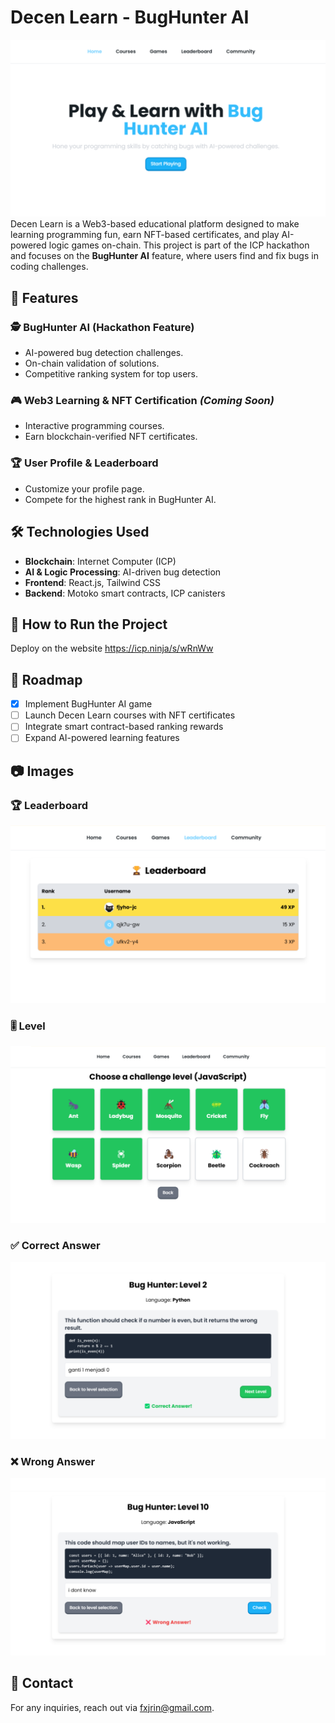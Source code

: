 # Decen Learn - BugHunter AI
![Image](./images/Image.PNG)
Decen Learn is a Web3-based educational platform designed to make learning programming fun, earn NFT-based certificates, and play AI-powered logic games on-chain. This project is part of the ICP hackathon and focuses on the **BugHunter AI** feature, where users find and fix bugs in coding challenges.

## 🚀 Features

### 🕵️ BugHunter AI (Hackathon Feature)
- AI-powered bug detection challenges.
- On-chain validation of solutions.
- Competitive ranking system for top users.

### 🎮 Web3 Learning & NFT Certification *(Coming Soon)*
- Interactive programming courses.
- Earn blockchain-verified NFT certificates.

### 🏆 User Profile & Leaderboard
- Customize your profile page.
- Compete for the highest rank in BugHunter AI.

## 🛠️ Technologies Used
- **Blockchain**: Internet Computer (ICP)
- **AI & Logic Processing**: AI-driven bug detection
- **Frontend**: React.js, Tailwind CSS
- **Backend**: Motoko smart contracts, ICP canisters

## 📜 How to Run the Project
Deploy on the website https://icp.ninja/s/wRnWw

## 🎯 Roadmap
- [x] Implement BugHunter AI game
- [ ] Launch Decen Learn courses with NFT certificates
- [ ] Integrate smart contract-based ranking rewards
- [ ] Expand AI-powered learning features

## 📷 Images
### 🏆 Leaderboard  
![Leaderboard](./images/Leaderboard.PNG)

### 🎚️ Level  
![Level](./images/Level.PNG)

### ✅ Correct Answer  
![Correct Answer](./images/Correct%20Answer.PNG)

### ❌ Wrong Answer  
![Wrong Answer](./images/Wrong%20Answer.PNG)

## 📩 Contact
For any inquiries, reach out via fxjrin@gmail.com.

